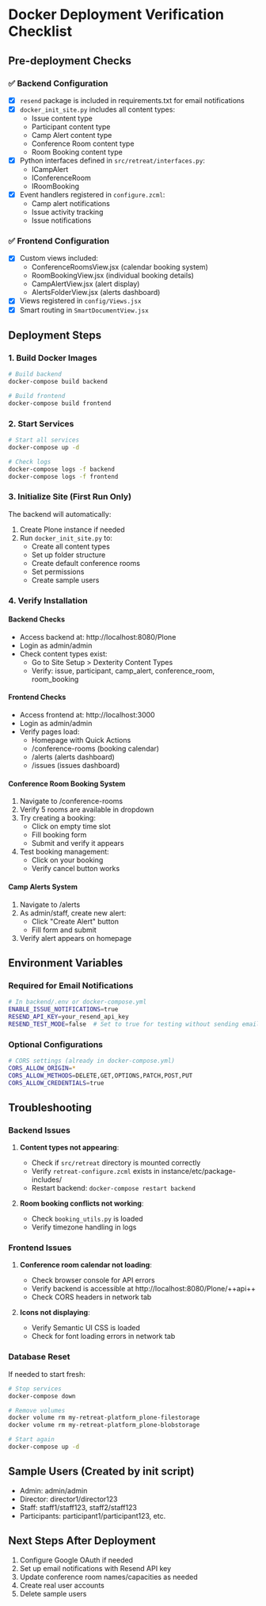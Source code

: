 # Docker Deployment Verification Checklist

## Pre-deployment Checks

### ✅ Backend Configuration
- [x] `resend` package is included in requirements.txt for email notifications
- [x] `docker_init_site.py` includes all content types:
  - Issue content type
  - Participant content type  
  - Camp Alert content type
  - Conference Room content type
  - Room Booking content type
- [x] Python interfaces defined in `src/retreat/interfaces.py`:
  - ICampAlert
  - IConferenceRoom
  - IRoomBooking
- [x] Event handlers registered in `configure.zcml`:
  - Camp alert notifications
  - Issue activity tracking
  - Issue notifications

### ✅ Frontend Configuration
- [x] Custom views included:
  - ConferenceRoomsView.jsx (calendar booking system)
  - RoomBookingView.jsx (individual booking details)
  - CampAlertView.jsx (alert display)
  - AlertsFolderView.jsx (alerts dashboard)
- [x] Views registered in `config/Views.jsx`
- [x] Smart routing in `SmartDocumentView.jsx`

## Deployment Steps

### 1. Build Docker Images
```bash
# Build backend
docker-compose build backend

# Build frontend
docker-compose build frontend
```

### 2. Start Services
```bash
# Start all services
docker-compose up -d

# Check logs
docker-compose logs -f backend
docker-compose logs -f frontend
```

### 3. Initialize Site (First Run Only)
The backend will automatically:
1. Create Plone instance if needed
2. Run `docker_init_site.py` to:
   - Create all content types
   - Set up folder structure
   - Create default conference rooms
   - Set permissions
   - Create sample users

### 4. Verify Installation

#### Backend Checks
- Access backend at: http://localhost:8080/Plone
- Login as admin/admin
- Check content types exist:
  - Go to Site Setup > Dexterity Content Types
  - Verify: issue, participant, camp_alert, conference_room, room_booking

#### Frontend Checks
- Access frontend at: http://localhost:3000
- Login as admin/admin
- Verify pages load:
  - Homepage with Quick Actions
  - /conference-rooms (booking calendar)
  - /alerts (alerts dashboard)
  - /issues (issues dashboard)

#### Conference Room Booking System
1. Navigate to /conference-rooms
2. Verify 5 rooms are available in dropdown
3. Try creating a booking:
   - Click on empty time slot
   - Fill booking form
   - Submit and verify it appears
4. Test booking management:
   - Click on your booking
   - Verify cancel button works

#### Camp Alerts System
1. Navigate to /alerts
2. As admin/staff, create new alert:
   - Click "Create Alert" button
   - Fill form and submit
3. Verify alert appears on homepage

## Environment Variables

### Required for Email Notifications
```bash
# In backend/.env or docker-compose.yml
ENABLE_ISSUE_NOTIFICATIONS=true
RESEND_API_KEY=your_resend_api_key
RESEND_TEST_MODE=false  # Set to true for testing without sending emails
```

### Optional Configurations
```bash
# CORS settings (already in docker-compose.yml)
CORS_ALLOW_ORIGIN=*
CORS_ALLOW_METHODS=DELETE,GET,OPTIONS,PATCH,POST,PUT
CORS_ALLOW_CREDENTIALS=true
```

## Troubleshooting

### Backend Issues
1. **Content types not appearing**:
   - Check if `src/retreat` directory is mounted correctly
   - Verify `retreat-configure.zcml` exists in instance/etc/package-includes/
   - Restart backend: `docker-compose restart backend`

2. **Room booking conflicts not working**:
   - Check `booking_utils.py` is loaded
   - Verify timezone handling in logs

### Frontend Issues
1. **Conference room calendar not loading**:
   - Check browser console for API errors
   - Verify backend is accessible at http://localhost:8080/Plone/++api++
   - Check CORS headers in network tab

2. **Icons not displaying**:
   - Verify Semantic UI CSS is loaded
   - Check for font loading errors in network tab

### Database Reset
If needed to start fresh:
```bash
# Stop services
docker-compose down

# Remove volumes
docker volume rm my-retreat-platform_plone-filestorage
docker volume rm my-retreat-platform_plone-blobstorage

# Start again
docker-compose up -d
```

## Sample Users (Created by init script)
- Admin: admin/admin
- Director: director1/director123
- Staff: staff1/staff123, staff2/staff123  
- Participants: participant1/participant123, etc.

## Next Steps After Deployment
1. Configure Google OAuth if needed
2. Set up email notifications with Resend API key
3. Update conference room names/capacities as needed
4. Create real user accounts
5. Delete sample users